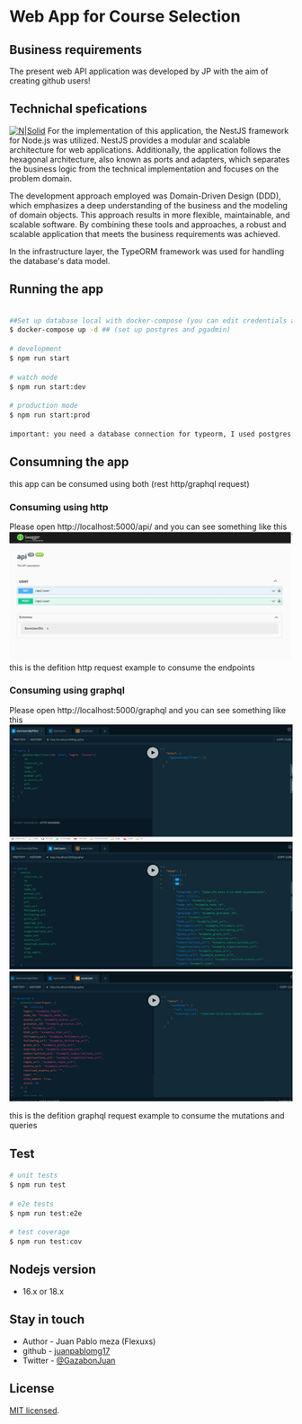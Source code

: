 # Web App for Course Selection
## Business requirements
The present web API application was developed by JP with the aim of creating github users!

## Technichal spefications
[![N|Solid](https://herbertograca.files.wordpress.com/2018/11/100-explicit-architecture-svg.png?w=1200)](https://en.wikipedia.org/wiki/Hexagonal_architecture_(software)#:~:text=The%20hexagonal%20architecture%20divides%20a,to%20the%20traditional%20layered%20architecture.)
For the implementation of this application, the NestJS framework for Node.js was utilized. NestJS provides a modular and scalable architecture for web applications. Additionally, the application follows the hexagonal architecture, also known as ports and adapters, which separates the business logic from the technical implementation and focuses on the problem domain.

The development approach employed was Domain-Driven Design (DDD), which emphasizes a deep understanding of the business and the modeling of domain objects. This approach results in more flexible, maintainable, and scalable software. By combining these tools and approaches, a robust and scalable application that meets the business requirements was achieved.

In the infrastructure layer, the TypeORM framework was used for handling the database's data model.


## Running the app

```bash

##Set up database local with docker-compose (you can edit credentials and ports in docker-compose.yml file)
$ docker-compose up -d ## (set up postgres and pgadmin)

# development
$ npm run start

# watch mode
$ npm run start:dev

# production mode
$ npm run start:prod

important: you need a database connection for typeorm, I used postgres sql, but you are free to decide what you want 
```

## Consumning the app
this app can be consumed using both (rest http/graphql request) 

### Consuming using http
Please open http://localhost:5000/api/ and you can see something like this 
[![N|Solid](./assets/swagger.jpg)](#)
this is the defition http request example to consume the endpoints


### Consuming using graphql
Please open http://localhost:5000/graphql and you can see something like this 
[![N|Solid](./assets/graphqlexample1.jpg)](#)
[![N|Solid](./assets/graphqlexample2.jpg)](#)
[![N|Solid](./assets/graphqlexample3.jpg)](#)


this is the defition graphql request example to consume the mutations and queries
## Test

```bash
# unit tests
$ npm run test

# e2e tests
$ npm run test:e2e

# test coverage
$ npm run test:cov
```

## Nodejs version
- 16.x or 18.x

## Stay in touch

- Author  - Juan Pablo meza (Flexuxs)
- github  - [juanpablomg17](https://github.com/juanpablomg17)
- Twitter - [@GazabonJuan](https://twitter.com/GazabonJuan)

## License

[MIT licensed](LICENSE).

